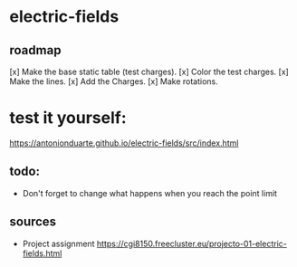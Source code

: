 # electric-fields

## roadmap

[x] Make the base static table (test charges).
[x] Color the test charges.
[x] Make the lines.
[x] Add the Charges.
[x] Make rotations.

# test it yourself:

https://antonionduarte.github.io/electric-fields/src/index.html

## todo:

- Don't forget to change what happens when you reach the point limit

## sources

- Project assignment https://cgi8150.freecluster.eu/projecto-01-electric-fields.html
